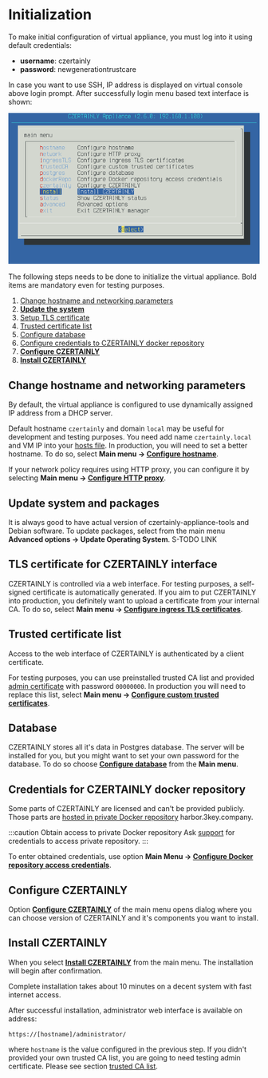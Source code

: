 # Initialization

To make initial configuration of virtual appliance, you must log into
it using default credentials:

* **username**: czertainly
* **password**: newgenerationtrustcare

In case you want to use SSH, IP address is displayed on virtual
console above login prompt. After successfully login menu based text
interface is shown:

![CZERTAINLY TUI](../../../assets/CZERTAINLY-TUI.png)

The following steps needs to be done to initialize the virtual
appliance. Bold items are mandatory even for testing purposes.

1. [Change hostname and networking parameters](#change-hostname-and-networking-parameters)
1. [**Update the system**](#update-system-and-packages)
1. [Setup TLS certificate](#tls-certificate-for-czertainly-interface)
1. [Trusted certificate list](#trusted-certificate-list)
1. [Configure database](#database)
1. [Configure credentials to CZERTAINLY docker repository](#czertainly-docker-repository)
1. [**Configure CZERTAINLY**](#configure-czertainly)
4. [**Install CZERTAINLY**](#install-czertainly)

## Change hostname and networking parameters

By default, the virtual appliance is configured to use dynamically
assigned IP address from a DHCP server.

Default hostname `czertainly` and domain `local` may be useful for
development and testing purposes. You need add name
`czertainly.local` and VM IP into your [hosts
file](https://www.howtogeek.com/27350/beginner-geek-how-to-edit-your-hosts-file/). In
production, you will need to set a better hostname. To do so, select
**Main menu -> [Configure hostname](TUI/main-menu#configure-hostname)**.

If your network policy requires using HTTP proxy, you can configure it
by selecting **Main menu -> [Configure HTTP
proxy](TUI/main-menu#configure-http-proxy)**.

## Update system and packages

It is always good to have actual version of czertainly-appliance-tools
and Debian software. To update packages, select from the main menu
**Advanced options -> Update Operating System**. S-TODO LINK

## TLS certificate for CZERTAINLY interface

CZERTAINLY is controlled via a web interface. For testing purposes, a
self-signed certificate is automatically generated. If you aim to put
CZERTAINLY into production, you definitely want to upload a
certificate from your internal CA. To do so, select **Main menu ->
[Configure ingress TLS certificates](TUI/main-menu#configure-ingress-tls-certificates)**.

## Trusted certificate list

Access to the web interface of CZERTAINLY is authenticated by a client
certificate.

For testing purposes, you can use preinstalled trusted CA list and
provided [admin
certificate](https://github.com/3KeyCompany/CZERTAINLY-Helm-Charts/blob/develop/dummy-certificates/private/admin.p12)
with password `00000000`. In production you will need to replace this list, select **Main menu -> [Configure custom trusted certificates](TUI/main-menu#configure-custom-trusted-certificates)**.

## Database

CZERTAINLY stores all it's data in Postgres database. The server will
be installed for you, but you might want to set your own password for
the database. To do so choose **[Configure
database](TUI/main-menu#configure-database)** from the **Main menu**.

## Credentials for CZERTAINLY docker repository

Some parts of CZERTAINLY are licensed and can't be provided publicly. Those parts are [hosted in private Docker repository](/docs/current-versions/) harbor.3key.company.

:::caution Obtain access to private Docker repository
Ask [support](/docs/feedback-support/) for credentials to access private repository.
:::

To enter obtained credentials, use option **Main Menu -> [Configure Docker repository access credentials](TUI/main-menu#configure-docker-repository-access-credentials)**.

## Configure CZERTAINLY

Option **[Configure CZERTAINLY](TUI/main-menu#configure-czertainly)** of the main menu opens dialog where you
can choose version of CZERTAINLY and it's components you want to
install.

## Install CZERTAINLY

When you select **[Install
CZERTAINLY](TUI/main-menu#install-czertainly)** from the main
menu. The installation will begin after confirmation.

Complete installation takes about 10 minutes on a decent system with fast internet access.

After successful installation, administrator web interface is available on address:
```
https://[hostname]/administrator/
```
where `hostname` is the value configured in the previous step. If you didn't provided your own trusted CA list, you are going to need testing admin certificate. Please see section [trusted CA list](#trusted-certificate-list).

